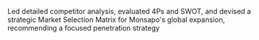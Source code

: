 Led detailed competitor analysis, evaluated 4Ps and SWOT, and devised a strategic Market Selection Matrix for Monsapo's global expansion, recommending a focused penetration strategy
